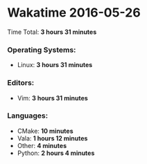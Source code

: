 # Wakatime 2016-05-26

Time Total: **3 hours 31 minutes**

### Operating Systems:
- Linux: **3 hours 31 minutes** 

### Editors:
- Vim: **3 hours 31 minutes** 

### Languages:
- CMake: **10 minutes** 
- Vala: **1 hours 12 minutes** 
- Other: **4 minutes** 
- Python: **2 hours 4 minutes** 

